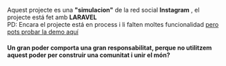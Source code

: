 <p>Aquest projecte es una <b>"simulacion"</b> de la red social <b/>Instagram</b> , el projecte está fet amb <b>LARAVEL</b><br> PD: Encara el projecte está en process i li falten moltes funcionalidad <a href="http://gagandeep.alwaysdata.net/">pero pots probar la demo aquí</a></p>
<h4>Un gran poder comporta una gran responsabilitat, perque no utilitzem aquest poder per construir una comunitat i unir el món?</h4>

